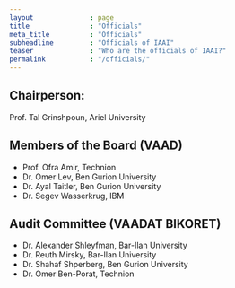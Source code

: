 ```yaml
---
layout              : page
title               : "Officials"
meta_title          : "Officials"
subheadline         : "Officials of IAAI"
teaser              : "Who are the officials of IAAI?"
permalink           : "/officials/"
---
```


## Chairperson: ##

Prof. Tal Grinshpoun, Ariel University   

## Members of the Board (VAAD) ##

* Prof. Ofra Amir, Technion
* Dr. Omer Lev, Ben Gurion University
* Dr. Ayal Taitler, Ben Gurion University
* Dr. Segev Wasserkrug, IBM


## Audit Committee (VAADAT BIKORET) ##

* Dr. Alexander Shleyfman, Bar-Ilan University
* Dr. Reuth Mirsky, Bar-Ilan University
* Dr. Shahaf Shperberg, Ben Gurion University
* Dr. Omer Ben-Porat, Technion
